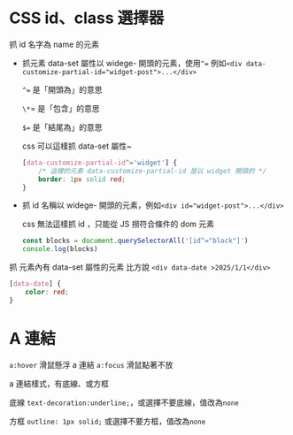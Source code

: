 # CSS id、class 選擇器

抓 id 名字為 name 的元素

-   抓元素 data-set 屬性以 widege- 開頭的元素，使用`^=`
    例如`<div data-customize-partial-id="widget-post">...</div>`

    `^=` 是「開頭為」的意思

    `\*`= 是「包含」的意思

    `$=` 是「結尾為」的意思

    css 可以這樣抓 data-set 屬性~

    ```css
    [data-customize-partial-id^='widget'] {
        /* 這裡的元素 data-customize-partial-id 是以 widget 開頭的 */
        border: 1px solid red;
    }
    ```

-   抓 id 名稱以 widege- 開頭的元素，例如`<div id="widget-post">...</div>`

    css 無法這樣抓 id ，只能從 JS 撈符合條件的 dom 元素

    ```js
    const blocks = document.querySelectorAll('[id^="block"]')
    console.log(blocks)
    ```

抓 元素內有 data-set 屬性的元素
比方說 `<div data-date >2025/1/1</div>`

```css
[data-date] {
    color: red;
}
```

# A 連結

`a:hover` 滑鼠懸浮 a 連結
`a:focus` 滑鼠點著不放

a 連結樣式，有底線、或方框

底線 `text-decoration:underline;`，或選擇不要底線，值改為`none`

方框 `outline: 1px solid;` 或選擇不要方框，值改為`none`
